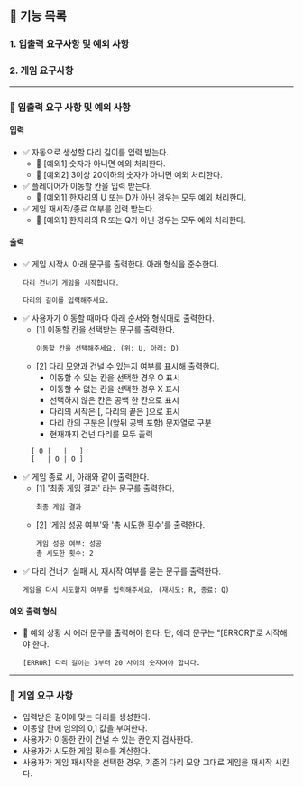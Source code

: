 
## 🚀 기능 목록
### 1. 입출력 요구사항 및 예외 사항
### 2. 게임 요구사항

-----------
### 💛 입출력 요구 사항 및 예외 사항

#### 입력
- ✅ 자동으로 생성할 다리 길이를 입력 받는다.
  - 📍 [예외1] 숫자가 아니면 예외 처리한다.
  - 📍 [예외2] 3이상 20이하의 숫자가 아니면 예외 처리한다.
- ✅ 플레이어가 이동할 칸을 입력 받는다.
  - 📍 [예외1] 한자리의 U 또는 D가 아닌 경우는 모두 예외 처리한다.
- ✅ 게임 재시작/종료 여부를 입력 받는다.
  - 📍 [예외1] 한자리의 R 또는 Q가 아닌 경우는 모두 예외 처리한다.

#### 출력
- ✅ 게임 시작시 아래 문구를 출력한다. 아래 형식을 준수한다.
   ```
  다리 건너기 게임을 시작합니다.
  
  다리의 길이를 입력해주세요.
  ```
- ✅ 사용자가 이동할 때마다 아래 순서와 형식대로 출력한다.
  - [1] 이동할 칸을 선택받는 문구를 출력한다.
    ```
    이동할 칸을 선택해주세요. (위: U, 아래: D)
    ```
  - [2] 다리 모양과 건널 수 있는지 여부를 표시해 출력한다.
    - 이동할 수 있는 칸을 선택한 경우 O 표시
    - 이동할 수 없는 칸을 선택한 경우 X 표시
    - 선택하지 않은 칸은 공백 한 칸으로 표시
    - 다리의 시작은 [, 다리의 끝은 ]으로 표시
    - 다리 칸의 구분은 |(앞뒤 공백 포함) 문자열로 구분
    - 현재까지 건넌 다리를 모두 출력
  ```
    [ O |   |   ]
    [   | O | O ]
  ```
- ✅ 게임 종료 시, 아래와 같이 출력한다.
  - [1] '최종 게임 결과' 라는 문구를 출력한다.
    ```
    최종 게임 결과
    ```
  - [2] '게임 성공 여부'와 '총 시도한 횟수'를 출력한다.
    ```
    게임 성공 여부: 성공
    총 시도한 횟수: 2
    ```
- ✅ 다리 건너기 실패 시, 재시작 여부를 묻는 문구를 출력한다.
    ```
    게임을 다시 시도할지 여부를 입력해주세요. (재시도: R, 종료: Q)
    ```

#### 예외 출력 형식
- 📍 예외 상황 시 에러 문구를 출력해야 한다. 단, 에러 문구는 "[ERROR]"로 시작해야 한다.
  ```
  [ERROR] 다리 길이는 3부터 20 사이의 숫자여야 합니다.
  ```
-------

### 💛 게임 요구 사항
- 입력받은 길이에 맞는 다리를 생성한다.
- 이동할 칸에 임의의 0,1 값을 부여한다.
- 사용자가 이동한 칸이 건널 수 있는 칸인지 검사한다.
- 사용자가 시도한 게임 횟수를 계산한다.
- 사용자가 게임 재시작을 선택한 경우, 기존의 다리 모양 그대로 게임을 재시작 시킨다.